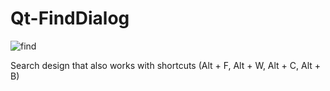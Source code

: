 # Qt-FindDialog

![find](https://user-images.githubusercontent.com/46938621/119274631-8f574e80-bc19-11eb-9588-e7fcdf004eed.jpg)

Search design that also works with shortcuts (Alt + F, Alt + W, Alt + C, Alt + B)
